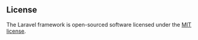 
## License
The Laravel framework is open-sourced software licensed under the [MIT license](http://opensource.org/licenses/MIT).


